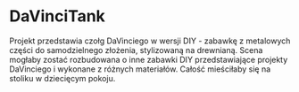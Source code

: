 # DaVinciTank

Projekt przedstawia czołg DaVinciego w wersji DIY - zabawkę z metalowych części do samodzielnego złożenia, stylizowaną na drewnianą.
Scena mogłaby zostać rozbudowana o inne zabawki DIY przedstawiające projekty DaVinciego i wykonane z różnych materiałów.
Całość mieściłaby się na stoliku w dziecięcym pokoju.